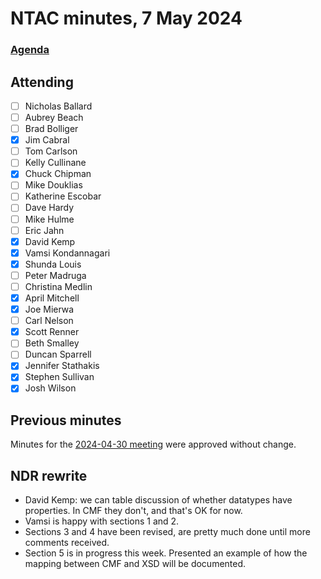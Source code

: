 # NTAC minutes, 7 May 2024

### [Agenda](2024-05-07-agenda.md)

## Attending

- [ ] Nicholas Ballard
- [ ] Aubrey Beach
- [ ] Brad Bolliger
- [x] Jim Cabral
- [ ] Tom Carlson
- [ ] Kelly Cullinane
- [x] Chuck Chipman
- [ ] Mike Douklias
- [ ] Katherine Escobar
- [ ] Dave Hardy
- [ ] Mike Hulme
- [ ] Eric Jahn
- [x] David Kemp
- [x] Vamsi Kondannagari
- [x] Shunda Louis
- [ ] Peter Madruga
- [ ] Christina Medlin
- [x] April Mitchell
- [x] Joe Mierwa
- [ ] Carl Nelson
- [x] Scott Renner
- [ ] Beth Smalley
- [ ] Duncan Sparrell
- [x] Jennifer Stathakis
- [x] Stephen Sullivan
- [x] Josh Wilson

## Previous minutes

Minutes for the [2024-04-30 meeting](2024-04-30-minutes.md) were approved without change.

## NDR rewrite

* David Kemp:  we can table discussion of whether datatypes have properties. In CMF they don't, and that's OK for now.
* Vamsi is happy with sections 1 and 2.
* Sections 3 and 4 have been revised, are pretty much done until more comments received.
* Section 5 is in progress this week.  Presented an example of how the mapping between CMF and XSD will be documented.







